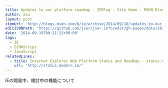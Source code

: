 ```yaml
---
title: Updates to our platform roadmap - IEBlog - Site Home - MSDN Blogs
author: azu
layout: post
itemUrl: 'http://blogs.msdn.com/b/ie/archive/2014/09/18/updates-to-our-platform-roadmap.aspx'
editJSONPath: 'https://github.com/jser/jser.info/edit/gh-pages/data/2014/09/index.json'
date: '2014-09-19T00:11:22+00:00'
tags:
  - IE
  - ECMAScript
  - JavaScript
relatedLinks:
  - title: Internet Explorer Web Platform Status and Roadmap - status.modern.IE
    url: 'http://status.modern.ie/'
---
```

IEの開発中、検討中の機能について
